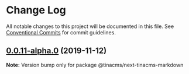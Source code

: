 # Change Log

All notable changes to this project will be documented in this file.
See [Conventional Commits](https://conventionalcommits.org) for commit guidelines.

## [0.0.11-alpha.0](https://github.com/tinacms/tinacms/compare/@tinacms/next-tinacms-markdown@0.0.8-alpha.0...@tinacms/next-tinacms-markdown@0.0.11-alpha.0) (2019-11-12)

**Note:** Version bump only for package @tinacms/next-tinacms-markdown

